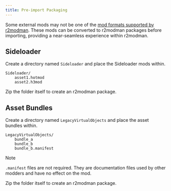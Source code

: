```yaml
---
title: Pre-import Packaging
---
```


Some external mods may not be one of the [mod formats supported by r2modman](importing.md#supported-formats). These mods can be converted to r2modman packages before importing, providing a near-seamless experience within r2modman.

## Sideloader

Create a directory named `Sideloader` and place the Sideloader mods within.

```text
Sideloader/
    asset1.hotmod
    asset2.h3mod
```

Zip the folder itself to create an r2modman package.

## Asset Bundles

Create a directory named `LegacyVirtualObjects` and place the asset bundles within.

```text
LegacyVirtualObjects/
    bundle_a
    bundle_b
    bundle_b.manifest
```

> [!NOTE]
> `.manifest` files are not required. They are documentation files used by other modders and have no effect on the mod.

Zip the folder itself to create an r2modman package.
